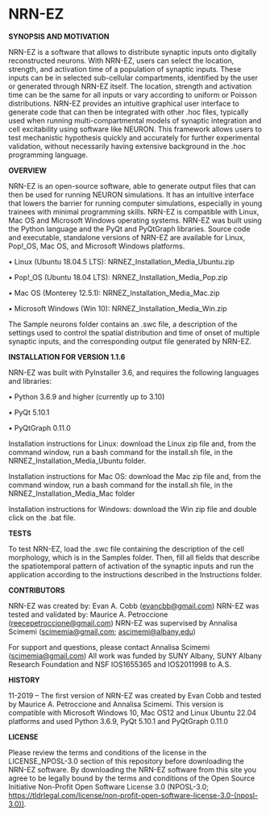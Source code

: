 # NRN-EZ

**SYNOPSIS AND MOTIVATION**

NRN-EZ is a software that allows to distribute synaptic inputs onto digitally reconstructed neurons. With NRN-EZ, users can select the location, strength, and activation time of a population of synaptic inputs. These inputs can be in selected sub-cellular compartments, identified by the user or generated through NRN-EZ itself. The location, strength and activation time can be the same for all inputs or vary according to uniform or Poisson distributions. NRN-EZ provides an intuitive graphical user interface to generate code that can then be integrated with other .hoc files, typically used when running multi-compartmental models of synaptic integration and cell excitability using software like NEURON. This framework allows users to test mechanistic hypothesis quickly and accurately for further experimental validation, without necessarily having extensive background in the .hoc programming language.

**OVERVIEW**

NRN-EZ is an open-source software, able to generate output files that can then be used for running NEURON simulations. It has an intuitive interface that lowers the barrier for running computer simulations, especially in young trainees with minimal programming skills. NRN-EZ is compatible with Linux, Mac OS and Microsoft Windows operating systems. NRN-EZ was built using the Python language and the PyQt and PyQtGraph libraries. Source code and executable, standalone versions of NRN-EZ are available for Linux, Pop!_OS, Mac OS, and Microsoft Windows platforms.

•	Linux (Ubuntu 18.04.5 LTS):
NRNEZ_Installation_Media_Ubuntu.zip

•	Pop!_OS (Ubuntu 18.04 LTS):
NRNEZ_Installation_Media_Pop.zip

•	Mac OS (Monterey 12.5.1):
NRNEZ_Installation_Media_Mac.zip

•	Microsoft Windows (Win 10):
NRNEZ_Installation_Media_Win.zip

The Sample neurons folder contains an .swc file, a description of the settings used to control the spatial distribution and time of onset of multiple synaptic inputs, and the corresponding output file generated by NRN-EZ. 

**INSTALLATION FOR VERSION 1.1.6**

NRN-EZ was built with PyInstaller 3.6, and requires the following languages and libraries:

•	Python 3.6.9 and higher (currently up to 3.10)

•	PyQt 5.10.1

•	PyQtGraph 0.11.0

Installation instructions for Linux: download the Linux zip file and, from the command window, run a bash command for the install.sh file, in the NRNEZ_Installation_Media_Ubuntu folder. 

Installation instructions for Mac OS: download the Mac zip file and, from the command window, run a bash command for the install.sh file, in the NRNEZ_Installation_Media_Mac folder

Installation instructions for Windows: download the Win zip file and double click on the .bat file.

**TESTS**

To test NRN-EZ, load the .swc file containing the description of the cell morphology, which is in the Samples folder. Then, fill all fields that describe the spatiotemporal pattern of activation of the synaptic inputs and run the application according to the instructions described in the Instructions folder.

**CONTRIBUTORS**

NRN-EZ was created by: Evan A. Cobb (evancbb@gmail.com)
NRN-EZ was tested and validated by: Maurice A. Petroccione (reecepetroccione@gmail.com) 
NRN-EZ was supervised by Annalisa Scimemi (scimemia@gmail.com; ascimemi@albany.edu)

For support and questions, please contact Annalisa Scimemi (scimemia@gmail.com)
All work was funded by SUNY Albany, SUNY Albany Research Foundation and NSF IOS1655365 and IOS2011998 to A.S.

**HISTORY**

11-2019 – The first version of NRN-EZ was created by Evan Cobb and tested by Maurice A. Petroccione and Annalisa Scimemi. This version is compatible with Microsoft Windows 10, Mac OS12 and Linux Ubuntu 22.04 platforms and used Python 3.6.9, PyQt 5.10.1 and PyQtGraph 0.11.0

**LICENSE**

Please review the terms and conditions of the license in the LICENSE_NPOSL-3.0 section of this repository before downloading the NRN-EZ software. By downloading the NRN-EZ software from this site you agree to be legally bound by the terms and conditions of the Open Source Initiative Non-Profit Open Software License 3.0
(NPOSL-3.0; https://tldrlegal.com/license/non-profit-open-software-license-3.0-(nposl-3.0)).
